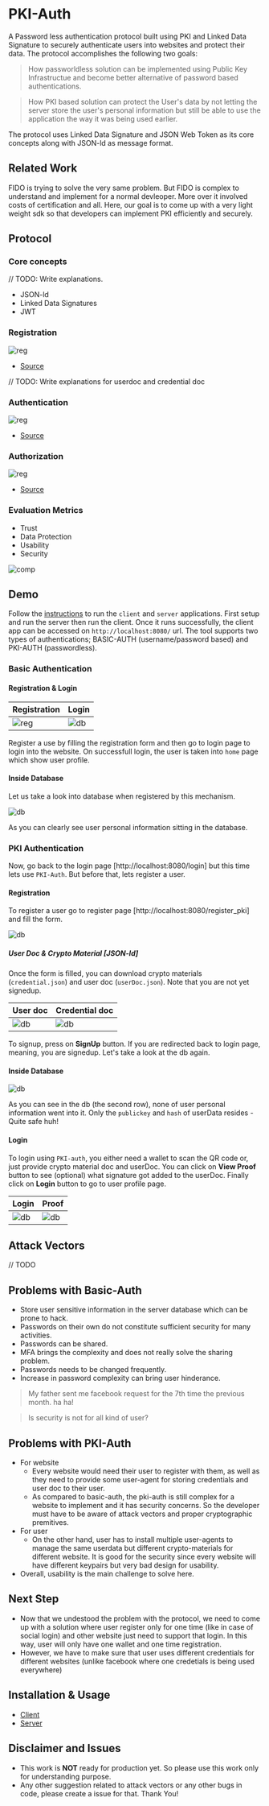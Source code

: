 # PKI-Auth

A Password less authentication protocol built using PKI and Linked Data Signature to securely authenticate users into websites and protect their data. The protocol accomplishes the following two goals:

> How passworldless solution can be implemented using Public Key Infrastructue and become better alternative of password based authentications. 

> How PKI based solution can protect the User's data by not letting the server store the user's personal information but still be able to use the application the way it was being used earlier. 

The protocol uses Linked Data Signature and JSON Web Token as its core concepts along with JSON-ld as message format. 

## Related Work

FIDO is trying to solve the very same problem. But FIDO is complex to understand and implement for a normal devleoper. More over it involved costs of certification and all. Here, our goal is to come up with a very light weight sdk so that developers can implement PKI efficiently and securely. 

## Protocol

### Core concepts

// TODO: Write explanations.

* JSON-ld
* Linked Data Signatures
* JWT

### Registration

![reg](docs/PKI-seq-reg.svg)

- [Source](https://sequencediagram.org/index.html#initialData=C4S2BsFMAIAUGkCSBaAggVQCoAkBc0AlSAcxAGdgAnAQ1AHsA7AKCYAdrLQBjEdh4aF3AhI-Nh269q-aGUiUAbvJZCR-ZAD45i+fiIBHAK6QKZaJRLkqtEI2jtikJtqWVoyTatHA9lijXoGaAAzOkoAW2gAbXQAEVRYELDwgF0mBjpgGDpXQWFvXABGADpoADEQcHAzYAALGCJSfxs7UIjoAB0GACZS2LoAdwZwOmoAEzNHBnlaSDHoACkAZQB5ADlkcHmxui4yXC7oI+gAKhP0bX6uYoArMkYz6Gl5s4BhSgBPVmA6W-uGM5dADMpSWPwsNXqcmgOy4hnC3jMIAYh2Ohm0yGoUwEYWgIy41HAMMgChAXEgXQALKULvJ7BC5JCYGcyCBiAxDKxHgAjQzAH4MUoqfIyTSyeSufBLNkc1jmSBGEzAYpdWAcajhfbQADerEM3OEXHgkA+ABpZLVqECABTo+RXACUAF90plsrkXLpoEsJXSKGETPZ9YbjR8ngwxl0yJabXbKI7oMjoHUYHHk9QDZBis5fW4PBovPwpTLOYQTKxGHJSit4NmmEA)

// TODO: Write explanations for userdoc and credential doc

### Authentication

![reg](docs/PKI-seq-authen.svg)

- [Source](https://sequencediagram.org/index.html#initialData=C4S2BsFMAIAUGkCSBaAggVQCoAkBc1UBXYAC0gDtQBjAQ1AHtyAoJgBxoCdqR3LorwICsDaduvYNADOkDgDdZLAUMrIAfDPmz8AJUgBHQpCnAp0cPQDmIctHaXITcvWAx6CjtNkfcARgB00ADiFLJ0kAAm0DT8JDTgUOQO0AC80ISEIBEAFACUADrkAEyBAFIA6pgAwnEJFMlpUiCW5NlUtYkOADTQAFYA7sAAypBUHJDAuUyaHtDI6vyCwrgAMlY2djTJ-WAk0ACKOvz0EZCFsJw0ALZS+ADeFdUd9ZA97fGdr9AR9Fc0NgBfJwuNyzZTLKpLPiQXaydIyMwkEBmQiaaIOSiFYD0aS0WykGCHY6naLkKJNFpmAmFVGyAAi9Co8Jsln4HAAnqxsdA-q4OCB4tAAFRCgDyOhFhUK6FYFhoUQARi49gSZN9GYQrsIzDQyXZxlIEViyMKhUNmuQRdAFcRsficXRgDR2tACfr6PQAGY9N0U8iRBlUbIrOlDXL+KXkP0BxmpaQW7K0jiBnqsflycLwSDs1OEBWCKhZnOxD4vHo-P42ArkaVovHRcBSHFyIT9V0mx3Osjki10QjjCPkUXkKgwN1pj2e6DI6LAJ3tSKunEipOBkU9JOFNPGBGmtbWS1C622xiBJjgvjqGbafcbPSGYzAADc50uN3u5paMao91XdBoqYcJOAK5vmICFtmAKFNgkDyrItzQAA2gA5AAHsgNDECQyDYgA1hQyH4I8NSlkkkAALrAq40DuHC14cH4gQAKKocAHDOpIaEYVhOH0Ph5DIdAZBwRwhQlNAABqsggJ67LQI8T4lnUZFxh4MnstkxHPGRPQDMMozjJMVGgnR3jaAE0A1KMuFmDJ7YwKweYFkW0CQKhyKmNOtgRAqAD8YmBFJ-KyfZs7zt27peopkbQLF0BqbJ2Sfv6EQpnYTngUWXQVv85BvNpDjVoUADMzGsexVCSG6K6aHS-5Wp6QFXPGX6pYyhQACyBCE-rsdRIpSHExWJrV-65JK5AAKyBFZVA2dOU5unEg1ed8CqpGkGJhK4UTLSQhQAGzdaEfXGKajxWjspBEZUcZ+iN9L-rpgwjGMExTPRczqBewD4LetgGqwjAyIpFzse+0APJUG6jU6QIsEwQA)

### Authorization

![reg](docs/PKI-seq-autho.svg)

- [Source](https://sequencediagram.org/index.html#initialData=C4S2BsFMAIAUGkCSBaAggVQCoAkBc1UBXYACwHsAnEALwENQyA7AKGYAdaLQBjEDx4NG7gQkAe048+tAdADOkCgDdFrRmWAwyKikJFjg+AML7ZAc0jA50AFIB1TNCbcY4MmYsATRC2GiByAB8CsqKuABKkACOhJBygmwUGpDcmp6RcmSEFC4AOozYkLSeinL4ANoA5AAeyLTEJMjAZADWYpX49pgAuszqmk468oo6uACMAHTQAKLVwBS0qdA1dQ1Nre3QJEUlFPkATFMAaoogAGYAnrYOANzQOucXABRdADTQAFYA7sAAyikUSwASmYISGyCCfgM+FQ4DcX2sixccjkrCAA)


### Evaluation Metrics

* Trust
* Data Protection
* Usability
* Security

![comp](docs/comparision.png)

## Demo 

Follow the [instructions](#installation--usage) to run the `client` and `server` applications. First setup and run the server then run the client. Once it runs successfully, the client app can be accessed on `http://localhost:8080/` url. The tool supports two types of authentications; BASIC-AUTH (username/password based) and PKI-AUTH (passwordless).

### Basic Authentication

#### Registration & Login

Registration | Login
------------ | ------
![reg](docs/basic-signup.png) | ![db](docs/basic-Login.png)

Register a use by filling the registration form and then go to login page to login into the website. On successfull login, the user is taken into `home` page which show user profile. 

#### Inside Database

Let us take a look into database when registered by this mechanism. 

![db](docs/baisc-db.png)

As you can clearly see user personal information sitting in the database. 

### PKI Authentication

Now, go back to the login page [http://localhost:8080/login] but this time lets use `PKI-Auth`. But before that, lets register a user. 

#### Registration

To register a user go to register page [http://localhost:8080/register_pki] and fill the form.

![db](docs/PKI-reg.png)

##### User Doc & Crypto Material [JSON-ld]

Once the form is filled, you can download crypto materials (`credential.json`) and user doc (`userDoc.json`). Note that you are not yet signedup. 

User doc | Credential doc
---------|---------------
![db](docs/PKI-userdoc.png) | ![db](docs/PKI-Crypto-material.png)

To signup, press on **SignUp** button. If you are redirected back to login page, meaning, you are signedup. Let's take a look at the db again.

#### Inside Database

![db](docs/PKI-db.png)

As you can see in the db (the second row), none of user personal information went into it. Only the `publickey` and `hash` of userData resides - Quite safe huh!

#### Login

To login using `PKI-auth`, you either need a wallet to scan the QR code or, just provide crypto material doc and userDoc. You can click on **View Proof** button to see (optional) what signature got added to the userDoc. Finally click on **Login** button to go to user profile page.

Login | Proof
------|-------
![db](docs/PKI-login.png) | ![db](docs/PKI-proof_.png)


## Attack Vectors

// TODO

## Problems with Basic-Auth

* Store user sensitive information in the server database which can be prone to hack.
* Passwords on their own do not constitute sufficient security for many activities.
* Passwords can be shared. 
* MFA brings the complexity and does not really solve the sharing problem. 
* Passwords needs to be changed frequently.
* Increase in password complexity can bring user hinderance. 

> My father sent me facebook request for the 7th time the previous month. ha ha! 

> Is security is not for all kind of user?

## Problems with PKI-Auth

* For website
    * Every website would need their user to register with them, as well as they need to provide some user-agent for storing credentials and user doc to their user. 
    * As compared to basic-auth, the pki-auth is still complex for a website to implement and it has security concerns. So the developer must have to be aware of attack vectors and proper cryptographic premitives.
* For user
    * On the other hand, user has to install multiple user-agents to manage the same userdata but different crypto-materials for different website. It is good for the security since every website will have different keypairs but very bad design for usability. 
* Overall, usability is the main challenge to solve here. 

## Next Step

* Now that we undestood the problem with the protocol, we need to come up with a solution where user register only for one time (like in case of social login) and other website just need to support that login. In this way, user will only have one wallet and one time registration.
* However, we have to make sure that user uses different credentials for different websites (unlike facebook where one credetials is being used everywhere)

## Installation & Usage

* [Client](client/README.md)
* [Server](server/README.md)

## Disclaimer and Issues

* This work is **NOT** ready for production yet. So please use this work only for understanding purpose. 
* Any other suggestion related to attack vectors or any other bugs in code, please create a issue for that. Thank You!



